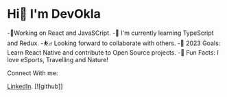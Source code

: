 # Hi👋 I'm DevOkla

-💯Working on React and JavaSCript.
-🌱 I'm currently learning TypeScript and Redux.
-⛹️‍♂️	Looking forward to collaborate with others.
-🥅 2023 Goals: Learn React Native and contribute to Open Source projects.
-💫 Fun Facts: I love eSports, Travelling and Nature! 

Connect With me: 

[LinkedIn](https://www.linkedin.com/in/maamoun-okla-283120235/).
[![github]]
